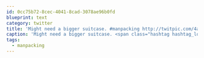 ```yaml
---
id: 0cc75b72-8cec-4041-8cad-3078ae96b0fd
blueprint: text
category: twitter
title: 'Might need a bigger suitcase. #manpacking http://twitpic.com/4at7bq'
caption: 'Might need a bigger suitcase. <span class="hashtag hashtag_local">#<a href="http://tweettemp.darylchymko.ca/?tag=manpacking">manpacking</a> http://twitpic.com/4at7bq'
tags:
  - manpacking
---
```

